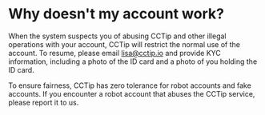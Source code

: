 # Why doesn't my account work?

When the system suspects you of abusing CCTip and other illegal operations with your account, CCTip will restrict the normal use of the account. To resume, please email lisa@cctip.io and provide KYC information, including a photo of the ID card and a photo of you holding the ID card.

To ensure fairness, CCTip has zero tolerance for robot accounts and fake accounts. If you encounter a robot account that abuses the CCTip service, please report it to us.

